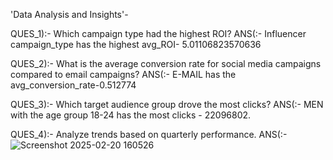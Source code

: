 'Data Analysis and Insights'-

QUES_1):- Which campaign type had the highest ROI?
ANS(:- Influencer campaign_type has the highest avg_ROI- 5.01106823570636

QUES_2):-  What is the average conversion rate for social media campaigns compared to email
campaigns?
ANS(:-  E-MAIL has the avg_conversion_rate-0.512774

QUES_3):- Which target audience group drove the most clicks?
ANS(:- MEN with the age group 18-24 has the most clicks - 22096802.

QUES_4):- Analyze trends based on quarterly performance.
ANS(:- ![Screenshot 2025-02-20 160526](https://github.com/user-attachments/assets/f6aae235-956a-4191-84e8-73caec539ab2)
